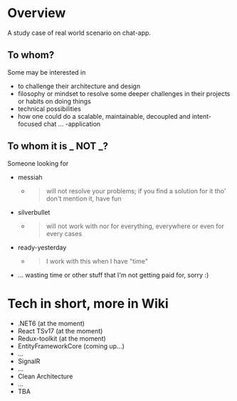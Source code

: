 # Overview

A study case of real world scenario on chat-app.

## To whom?

Some may be interested in
- to challenge their architecture and design
- filosophy or mindset to resolve some deeper challenges in their projects or habits on doing things
- technical possibilities
- how one could do a scalable, maintainable, decoupled and intent-focused chat ... -application

## To whom it is _ NOT _?

Someone looking for
- messiah
  - > will not resolve your problems; if you find a solution for it tho' don't mention it, have fun
- silverbullet
  - > will not work with nor for everything, everywhere or even for every cases
- ready-yesterday
  - > I work with this when I have "time"
- ... wasting time or other stuff that I'm not getting paid for, sorry :)

# Tech in short, more in Wiki

- .NET6 (at the moment)
- React TSv17 (at the moment)
- Redux-toolkit (at the moment)
- EntityFrameworkCore (coming up...)
- ...
- SignalR
- ...
- Clean Architecture
- ...
- TBA
